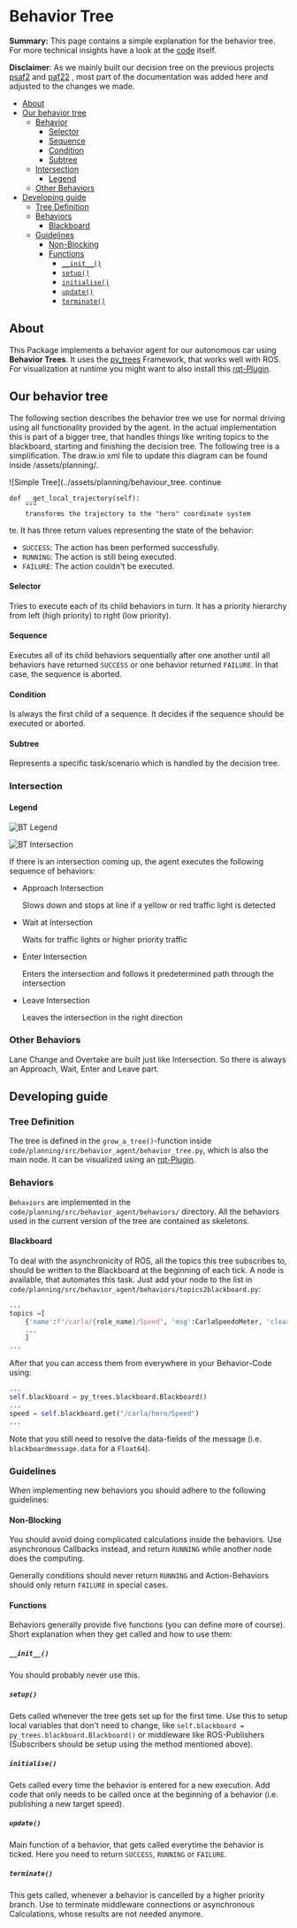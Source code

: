 # Behavior Tree

**Summary:** This page contains a simple explanation for the behavior tree. For more technical insights have a look at the [code](../../code/planning/src/behavior_agent/behaviours) itself.

**Disclaimer**: As we mainly built our decision tree on the previous projects [psaf2](https://github.com/ll7/psaf2) and [paf22](https://github.com/ll7/paf22) , most part of the documentation was added here and adjusted to the changes we made.

- [About](#about)
- [Our behavior tree](#our-behavior-tree)
  - [Behavior](#behavior)
    - [Selector](#selector)
    - [Sequence](#sequence)
    - [Condition](#condition)
    - [Subtree](#subtree)
  - [Intersection](#intersection)
    - [Legend](#legend)
  - [Other Behaviors](#other-behaviors)
- [Developing guide](#developing-guide)
  - [Tree Definition](#tree-definition)
  - [Behaviors](#behaviors)
    - [Blackboard](#blackboard)
  - [Guidelines](#guidelines)
    - [Non-Blocking](#non-blocking)
    - [Functions](#functions)
      - [`__init__()`](#__init__)
      - [`setup()`](#setup)
      - [`initialise()`](#initialise)
      - [`update()`](#update)
      - [`terminate()`](#terminate)

## About

This Package implements a behavior agent for our autonomous car using **Behavior Trees**. It uses the [py_trees](./py_trees.md) Framework, that works well with ROS.
For visualization at runtime you might want to also install this [rqt-Plugin](https://wiki.ros.org/rqt_py_trees).

## Our behavior tree

The following section describes the behavior tree we use for normal driving using all functionality provided by the agent. In the actual implementation this is part of a bigger tree, that handles things like writing topics to the blackboard, starting and finishing the decision tree.
The following tree is a simplification. The draw.io xml file to update this diagram can be found inside /assets/planning/.

![Simple Tree](../assets/planning/behaviour_tree.                continue

    def __get_local_trajectory(self):
        """
        transforms the trajectory to the "hero" coordinate system
te. It has three return values representing the state of the behavior:

- `SUCCESS`: The action has been performed successfully.
- `RUNNING`: The action is still being executed.
- `FAILURE`: The action couldn't be executed.

#### Selector

Tries to execute each of its child behaviors in turn. It has a priority hierarchy from left (high priority) to right (low priority).

#### Sequence

Executes all of its child behaviors sequentially after one another until all behaviors have returned `SUCCESS` or one behavior returned `FAILURE`. In that case, the sequence is aborted.

#### Condition

Is always the first child of a sequence. It decides if the sequence should be executed or aborted.

#### Subtree

Represents a specific task/scenario which is handled by the decision tree.

### Intersection

#### Legend

![BT Legend](../assets/legend_bt.png)

![BT Intersection](../assets/intersection.png)

If there is an intersection coming up, the agent executes the following sequence of behaviors:

- Approach Intersection

    Slows down and stops at line if a yellow or red traffic light is detected

- Wait at Intersection

    Waits for traffic lights or higher priority traffic

- Enter Intersection

    Enters the intersection and follows it predetermined path through the intersection

- Leave Intersection

    Leaves the intersection in the right direction

### Other Behaviors

Lane Change and Overtake are built just like Intersection. So there is always an Approach, Wait, Enter and Leave part.

## Developing guide

### Tree Definition

The tree is defined in the `grow_a_tree()`-function inside `code/planning/src/behavior_agent/behavior_tree.py`, which is also the main node. It can be visualized using an [rqt-Plugin](https://wiki.ros.org/rqt_py_trees).

### Behaviors

`Behaviors` are implemented in the `code/planning/src/behavior_agent/behaviors/` directory. All the behaviors used in the current version of the tree are contained as skeletons.

#### Blackboard

To deal with the asynchronicity of ROS, all the topics this tree subscribes to, should be written to the Blackboard at the beginning of each tick. A node is available, that automates this task. Just add your node to the list in `code/planning/src/behavior_agent/behaviors/topics2blackboard.py`:

``` python
...
topics =[
    {'name':f"/carla/{role_name}/Speed", 'msg':CarlaSpeedoMeter, 'clearing-policy': py_trees.common.ClearingPolicy.NEVER},
    ...
    ]
...
```

After that you can access them from everywhere in your Behavior-Code using:

``` python
...
self.blackboard = py_trees.blackboard.Blackboard()
...
speed = self.blackboard.get("/carla/hero/Speed")
...
```

Note that you still need to resolve the data-fields of the message (i.e. `blackboardmessage.data` for a `Float64`).

### Guidelines

When implementing new behaviors you should adhere to the following guidelines:

#### Non-Blocking

You should avoid doing complicated calculations inside the behaviors. Use asynchronous Callbacks instead, and return ```RUNNING``` while another node does the computing.

Generally conditions should never return ```RUNNING``` and Action-Behaviors should only return ```FAILURE``` in special cases.

#### Functions

Behaviors generally provide five functions (you can define more of course). Short explanation when they get called and how to use them:

##### `__init__()`

You should probably never use this.

##### `setup()`

Gets called whenever the tree gets set up for the first time. Use this to setup local variables that don't need to change, like ```self.blackboard = py_trees.blackboard.Blackboard()``` or middleware like ROS-Publishers (Subscribers should be setup using the method mentioned above).

##### `initialise()`

Gets called every time the behavior is entered for a new execution. Add code that only needs to be called once at the beginning of a behavior (i.e. publishing a new target speed).

##### `update()`

Main function of a behavior, that gets called everytime the behavior is ticked. Here you need to return ```SUCCESS```, ```RUNNING``` or ```FAILURE```.

##### `terminate()`

This gets called, whenever a behavior is cancelled by a higher priority branch. Use to terminate middleware connections or asynchronous Calculations, whose results are not needed anymore.
